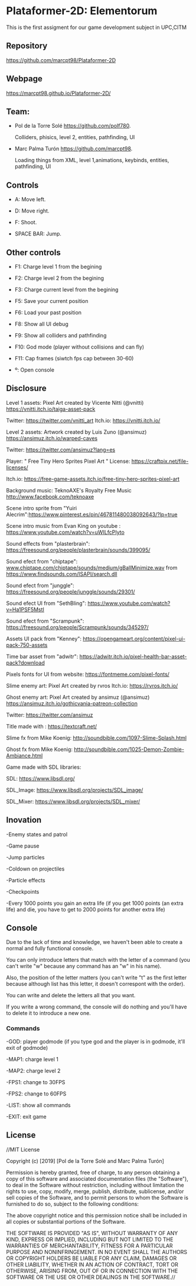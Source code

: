 # Plataformer-2D: Elementorum 
This is the first assigment for our game development subject in UPC,CITM

## Repository
https://github.com/marcpt98/Plataformer-2D

## Webpage
https://marcpt98.github.io/Plataformer-2D/

## Team:
- Pol de la Torre Solé https://github.com/polf780.

  Colliders, phisics, level 2, entities, pathfinding, UI

- Marc Palma Turón https://github.com/marcpt98.

  Loading things from XML, level 1,animations, keybinds, entities, pathfinding, UI

## Controls 

- A: Move left.

- D: Move right.

- F: Shoot.

- SPACE BAR: Jump.

## Other controls
- F1: Charge level 1 from the begining

- F2: Charge level 2 from the begining

- F3: Charge current level from the begining

- F5: Save your current position

- F6: Load your past position

- F8: Show all UI debug

- F9: Show all colliders and pathfinding

- F10: God mode (player without collisions and can fly)

- F11: Cap frames (siwtch fps cap between 30-60)

- º: Open console
  
## Disclosure

Level 1 assets: Pixel Art created by Vicente Nitti (@vnitti) https://vnitti.itch.io/taiga-asset-pack 

Twitter:   https://twitter.com/vnitti_art    Itch.io:   https://vnitti.itch.io/

Level 2 assets: Artwork created by Luis Zuno (@ansimuz) https://ansimuz.itch.io/warped-caves

Twitter: https://twitter.com/ansimuz?lang=es

Player: " Free Tiny Hero Sprites Pixel Art " License: https://craftpix.net/file-licenses/

Itch.io: https://free-game-assets.itch.io/free-tiny-hero-sprites-pixel-art

Background music: TeknoAXE's Royalty Free Music http://www.facebook.com/teknoaxe

Scene intro sprite from "Yuiri Alecrim":https://www.pinterest.es/pin/467811480038092643/?lp=true

Scene intro music from Evan King on youtube : https://www.youtube.com/watch?v=uWILfcPIyto

Sound effects from "plasterbrain": https://freesound.org/people/plasterbrain/sounds/399095/

Sound efect from "chiptape": www.chiptape.com/chiptape/sounds/medium/gBallMinimize.wav from https://www.findsounds.com/ISAPI/search.dll

Sound efect from "junggle": https://freesound.org/people/junggle/sounds/29301/

Sound efect UI from "SethBling": https://www.youtube.com/watch?v=Ha1PSF5MstI

Sound efect from "Scrampunk": https://freesound.org/people/Scrampunk/sounds/345297/

Assets UI pack from "Kenney": https://opengameart.org/content/pixel-ui-pack-750-assets

Time bar asset from "adwitr": https://adwitr.itch.io/pixel-health-bar-asset-pack?download

Pixels fonts for UI from website: https://fontmeme.com/pixel-fonts/


Slime enemy art: Pixel Art created by rvros  Itch.io: https://rvros.itch.io/

Ghost enemy art: Pixel Art created by ansimuz (@ansimuz) https://ansimuz.itch.io/gothicvania-patreon-collection

Twitter: https://twitter.com/ansimuz

Title made with : https://textcraft.net/

Slime fx from Mike Koenig: http://soundbible.com/1097-Slime-Splash.html

Ghost fx from Mike Koenig: http://soundbible.com/1025-Demon-Zombie-Ambiance.html

Game made with SDL libraries:

SDL: https://www.libsdl.org/

SDL_Image: https://www.libsdl.org/projects/SDL_image/

SDL_Mixer: https://www.libsdl.org/projects/SDL_mixer/


## Inovation

-Enemy states and patrol

-Game pause

-Jump particles

-Coldown on projectiles

-Particle effects

-Checkpoints

-Every 1000 points you gain an extra life (if you get 1000 points (an extra life) and die, you have to get to 2000 points for another extra life)


## Console
Due to the lack of time and knowledge, we haven't been able to create a normal and fully functional console.

You can only introduce letters that match with the letter of a command (you can't write "w" because any command has an "w" in his name).

Also, the position of the letter matters (you can't write "t" as the first letter because although list has this letter, it doesn't correspont with the order).

You can write and delete the letters all that you want.

If you write a wrong command, the console will do nothing and you'll have to delete it to introduce a new one.
### Commands
-GOD: player godmode (if you type god and the player is in godmode, it'll exit of godmode)

-MAP1: charge level 1

-MAP2: charge level 2

-FPS1: change to 30FPS

-FPS2: change to 60FPS

-LIST: show all commands

-EXIT: exit game

## License
//MIT License

Copyright (c) [2019] [Pol de la Torre Solé and Marc Palma Turón]

Permission is hereby granted, free of charge, to any person obtaining a copy of this software and associated documentation files (the "Software"), to deal in the Software without restriction, including without limitation the rights to use, copy, modify, merge, publish, distribute, sublicense, and/or sell copies of the Software, and to permit persons to whom the Software is furnished to do so, subject to the following conditions:

The above copyright notice and this permission notice shall be included in all copies or substantial portions of the Software.

THE SOFTWARE IS PROVIDED "AS IS", WITHOUT WARRANTY OF ANY KIND, EXPRESS OR IMPLIED, INCLUDING BUT NOT LIMITED TO THE WARRANTIES OF MERCHANTABILITY, FITNESS FOR A PARTICULAR PURPOSE AND NONINFRINGEMENT. IN NO EVENT SHALL THE AUTHORS OR COPYRIGHT HOLDERS BE LIABLE FOR ANY CLAIM, DAMAGES OR OTHER LIABILITY, WHETHER IN AN ACTION OF CONTRACT, TORT OR OTHERWISE, ARISING FROM, OUT OF OR IN CONNECTION WITH THE SOFTWARE OR THE USE OR OTHER DEALINGS IN THE SOFTWARE.//
